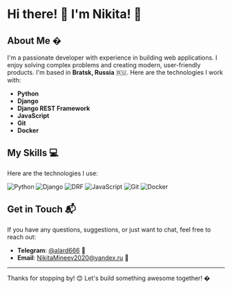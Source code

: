 # Hi there! 👋 I'm Nikita! 🚀

## About Me �

I'm a passionate developer with experience in building web applications. I enjoy solving complex problems and creating modern, user-friendly products. I'm based in **Bratsk, Russia** 🇷🇺. Here are the technologies I work with:

- **Python** 
- **Django** 
- **Django REST Framework** 
- **JavaScript** 
- **Git** 
- **Docker** 

## My Skills 💻

Here are the technologies I use:

![Python](https://img.shields.io/badge/Python-3776AB?style=for-the-badge&logo=python&logoColor=white)
![Django](https://img.shields.io/badge/Django-092E20?style=for-the-badge&logo=django&logoColor=white)
![DRF](https://img.shields.io/badge/Django_REST-ff1709?style=for-the-badge&logo=django&logoColor=white)
![JavaScript](https://img.shields.io/badge/JavaScript-F7DF1E?style=for-the-badge&logo=javascript&logoColor=black)
![Git](https://img.shields.io/badge/Git-F05032?style=for-the-badge&logo=git&logoColor=white)
![Docker](https://img.shields.io/badge/Docker-2496ED?style=for-the-badge&logo=docker&logoColor=white)

## Get in Touch 📬

If you have any questions, suggestions, or just want to chat, feel free to reach out:

- **Telegram**: [@alard666](https://t.me/alard666) 📱
- **Email**: [NikitaMineev2020@yandex.ru](mailto:NikitaMineev2020@yandex.ru) 📧

---

Thanks for stopping by! 😊 Let's build something awesome together! �
